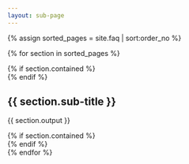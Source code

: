 ```yaml
---
layout: sub-page
---
```


{% assign sorted_pages = site.faq | sort:order_no %}

{% for section in sorted_pages %}	
 <section class="main-content text-center">
   {% if section.contained %}
    <div class="container">
   {% endif %}

   <h2>{{ section.sub-title }}</h2> 
   <p>{{ section.output  }}</p>
   {% if section.contained   %}
    </div>
   {% endif %}
 </section>
{% endfor %}

